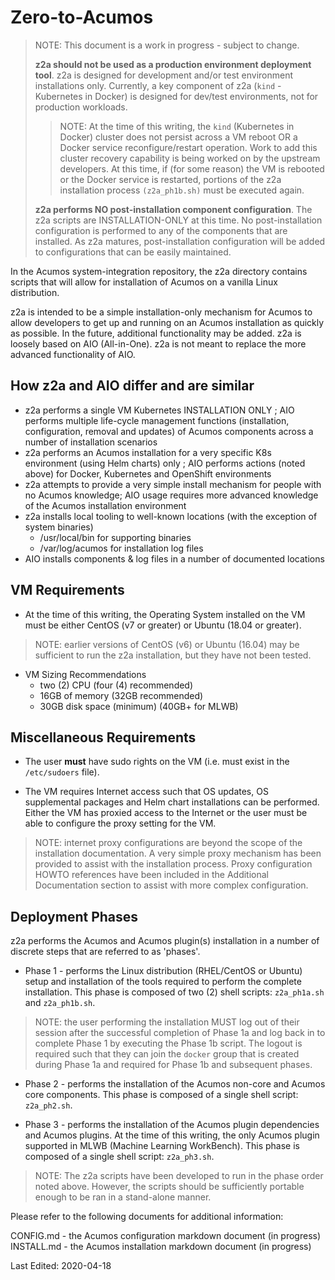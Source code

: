# Zero-to-Acumos

> NOTE: This document is a work in progress - subject to change.
>
> **z2a should not be used as a production environment deployment tool**.  z2a is designed for development and/or test environment installations only.  Currently, a key component of z2a (`kind` -  Kubernetes in Docker) is designed for dev/test environments, not for production workloads.
>
>> NOTE: At the time of this writing, the `kind` (Kubernetes in Docker) cluster does not persist across a VM reboot OR a Docker service reconfigure/restart operation. Work to add this cluster recovery capability is being worked on by the upstream developers.  At this time, if (for some reason) the VM is rebooted or the Docker service is restarted, portions of the z2a installation process `(z2a_ph1b.sh)` must be executed again.
>
> **z2a performs NO post-installation component configuration**.  The z2a scripts are INSTALLATION-ONLY at this time.  No post-installation configuration is performed to any of the components that are installed. As z2a matures, post-installation configuration will be added to configurations that can be easily maintained.

In the Acumos system-integration repository, the z2a directory contains scripts that will allow for installation of Acumos on a vanilla Linux distribution.

z2a is intended to be a simple installation-only mechanism for Acumos to allow developers to get up and running on an Acumos installation as quickly as possible.  In the future, additional functionality may be added. z2a is loosely based on AIO (All-in-One). z2a is not meant to replace the more advanced functionality of AIO.

## How z2a and AIO differ and are similar

* z2a performs a single VM Kubernetes INSTALLATION ONLY ; AIO performs multiple life-cycle management functions (installation, configuration, removal and updates) of Acumos components across a number of installation scenarios
* z2a performs an Acumos installation for a very specific K8s environment (using Helm charts) only ; AIO performs actions (noted above) for Docker, Kubernetes and OpenShift environments
* z2a attempts to provide a very simple install mechanism for people with no Acumos knowledge; AIO usage requires more advanced knowledge of the Acumos installation environment
* z2a installs local tooling to well-known locations (with the exception of system binaries)
  * /usr/local/bin for supporting binaries
  * /var/log/acumos for installation log files
* AIO installs components & log files in a number of documented locations

## VM Requirements

* At the time of this writing, the Operating System installed on the VM must be either CentOS (v7 or greater) or Ubuntu (18.04 or greater).

> NOTE: earlier versions of CentOS (v6) or Ubuntu (16.04) may be sufficient to run the z2a installation, but they have not been tested.

* VM Sizing Recommendations
  * two (2) CPU (four (4) recommended)
  * 16GB of memory (32GB recommended)
  * 30GB disk space (minimum) (40GB+ for MLWB)

## Miscellaneous Requirements

* The user **must** have sudo rights on the VM (i.e. must exist in the `/etc/sudoers` file).

* The VM requires Internet access such that OS updates, OS supplemental packages and Helm chart installations can be performed. Either the VM has proxied access to the Internet or the user must be able to configure the proxy setting for the VM.

> NOTE: internet proxy configurations are beyond the scope of the installation documentation.  A very simple proxy mechanism has been provided to assist with the installation process. Proxy configuration HOWTO references have been included in the Additional Documentation section to assist with more complex configuration.

## Deployment Phases

z2a performs the Acumos and Acumos plugin(s) installation in a number of discrete steps that are referred to as 'phases'.

* Phase 1 - performs the Linux distribution (RHEL/CentOS or Ubuntu) setup and installation of the tools required to perform the complete installation.  This phase is composed of two (2) shell scripts: `z2a_ph1a.sh` and `z2a_ph1b.sh`.

>NOTE: the user performing the installation MUST log out of their session after the successful completion of Phase 1a and log back in to complete Phase 1 by executing the Phase 1b script.  The logout is required such that they can join the `docker` group that is created during Phase 1a and required for Phase 1b and subsequent phases.

* Phase 2 - performs the installation of the Acumos non-core and Acumos core components. This phase is composed of a single shell script: `z2a_ph2.sh`.

* Phase 3 - performs the installation of the Acumos plugin dependencies and Acumos plugins.  At the time of this writing, the only Acumos plugin supported in MLWB (Machine Learning WorkBench). This phase is composed of a single shell script: `z2a_ph3.sh`.

> NOTE: The z2a scripts have been developed to run in the phase order noted above.  However, the scripts should be sufficiently portable enough to be ran in a stand-alone manner.

Please refer to the following documents for additional information:

CONFIG.md   - the Acumos configuration markdown document (in progress)
INSTALL.md  - the Acumos installation markdown document (in progress)

Last Edited: 2020-04-18
